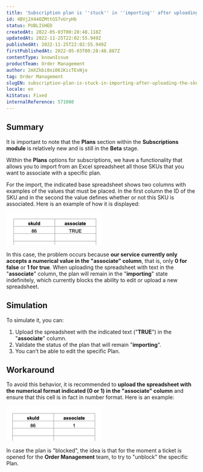 ```yaml
---
title: 'Subscription plan is ''stuck'' in ''importing'' after uploading the SKUs association spreadsheet'
id: 4BVj2X44OZMttG57vUryHb
status: PUBLISHED
createdAt: 2022-05-03T00:28:48.118Z
updatedAt: 2022-11-25T22:02:55.949Z
publishedAt: 2022-11-25T22:02:55.949Z
firstPublishedAt: 2022-05-03T00:28:48.887Z
contentType: knownIssue
productTeam: Order Management
author: 2mXZkbi0oi061KicTExNjo
tag: Order Management
slugEN: subscription-plan-is-stuck-in-importing-after-uploading-the-skus-association-spreadsheet
locale: en
kiStatus: Fixed
internalReference: 571080
---
```


## Summary



It is important to note that the **Plans** section within the **Subscriptions module** is relatively new and is still in the **Beta** stage.

Within the **Plans** options for subscriptions, we have a functionality that allows you to import from an Excel spreadsheet all those SKUs that you want to associate with a specific plan.

For the import, the indicated base spreadsheet shows two columns with examples of the values that must be placed. In the first column the ID of the SKU and in the second the value defines whether or not this SKU is associated. Here is an example of how it is displayed:

 ![](https://raw.githubusercontent.com/vtexdocs/known-issues/refs/heads/main/docs/en/known-issues/Order%20Management/subscription-plan-is-stuck-in-importing-after-uploading-the-skus-association-spreadsheet_1.png)

In this case, the problem occurs because **our service** **currently only accepts a numerical value in the "associate" column**, that is, only **0 for false** or **1 for true**. When uploading the spreadsheet with text in the "**associate**" column, the plan will remain in the "**importing**" state indefinitely, which currently blocks the ability to edit or upload a new spreadsheet.



## Simulation



To simulate it, you can:

1. Upload the spreadsheet with the indicated text ("**TRUE**") in the "**associate**" column.
2. Validate the status of the plan that will remain "**importing**".
3. You can’t be able to edit the specific Plan.



## Workaround



To avoid this behavior, it is recommended to **upload the spreadsheet with the numerical format indicated (0 or 1) in the "associate" column** and ensure that this cell is in fact in number format. Here is an example:

 ![](https://raw.githubusercontent.com/vtexdocs/known-issues/refs/heads/main/docs/en/known-issues/Order%20Management/subscription-plan-is-stuck-in-importing-after-uploading-the-skus-association-spreadsheet_2.png)

In case the plan is "blocked", the idea is that for the moment a ticket is opened for the **Order Management** team, to try to "unblock" the specific Plan.

